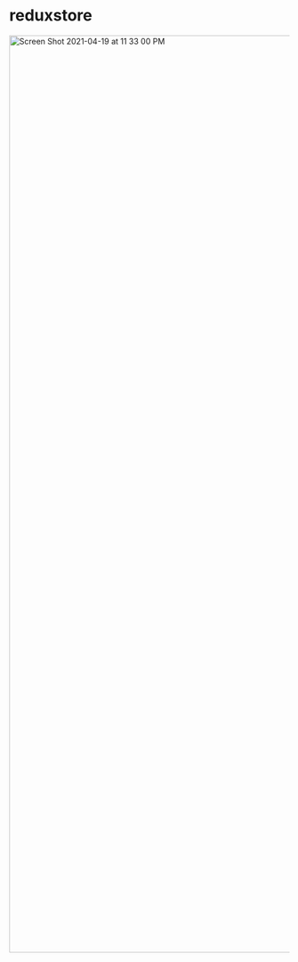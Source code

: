 # reduxstore


<img width="1649" alt="Screen Shot 2021-04-19 at 11 33 00 PM" src="https://user-images.githubusercontent.com/70423368/115348627-b082d600-a167-11eb-890f-b8639c6bd796.png">
